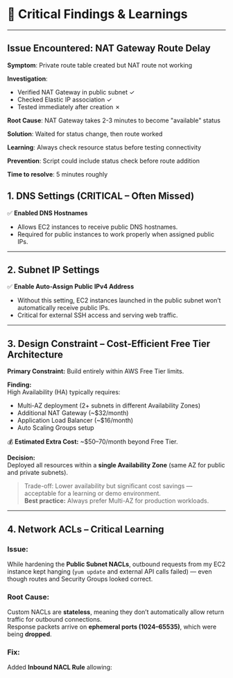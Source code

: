 

# 🧠 Critical Findings & Learnings

---

## Issue Encountered: NAT Gateway Route Delay

**Symptom**: Private route table created but NAT route not working

**Investigation**: 
- Verified NAT Gateway in public subnet ✓
- Checked Elastic IP association ✓
- Tested immediately after creation ✗

**Root Cause**: NAT Gateway takes 2-3 minutes to become "available" 
status

**Solution**: Waited for status change, then route worked

**Learning**: Always check resource status before testing connectivity

**Prevention**: Script could include status check before route addition

**Time to resolve**: 5 minutes roughly



## 1. DNS Settings (CRITICAL – Often Missed)

✅ **Enabled DNS Hostnames**  
- Allows EC2 instances to receive public DNS hostnames.  
- Required for public instances to work properly when assigned public IPs.

---

## 2. Subnet IP Settings

✅ **Enable Auto-Assign Public IPv4 Address**  
- Without this setting, EC2 instances launched in the public subnet won’t automatically receive public IPs.  
- Critical for external SSH access and serving web traffic.

---

## 3. Design Constraint – Cost-Efficient Free Tier Architecture

**Primary Constraint:** Build entirely within AWS Free Tier limits.  

**Finding:**  
High Availability (HA) typically requires:  
- Multi-AZ deployment (2+ subnets in different Availability Zones)  
- Additional NAT Gateway (~$32/month)  
- Application Load Balancer (~$16/month)  
- Auto Scaling Groups setup  

💰 **Estimated Extra Cost:** ~$50–70/month beyond Free Tier.  

**Decision:**  
Deployed all resources within a **single Availability Zone** (same AZ for public and private subnets).  
> Trade-off: Lower availability but significant cost savings — acceptable for a learning or demo environment.  
> **Best practice:** Always prefer Multi-AZ for production workloads.

---

## 4. Network ACLs – Critical Learning

### Issue:
While hardening the **Public Subnet NACLs**, outbound requests from my EC2 instance kept hanging (`yum update` and external API calls failed) — even though routes and Security Groups looked correct.

### Root Cause:
Custom NACLs are **stateless**, meaning they don’t automatically allow return traffic for outbound connections.  
Response packets arrive on **ephemeral ports (1024–65535)**, which were being **dropped**.

### Fix:
Added **Inbound NACL Rule** allowing:
